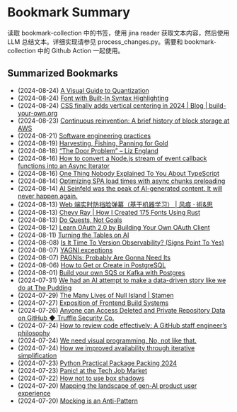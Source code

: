 # Bookmark Summary 
读取 bookmark-collection 中的书签，使用 jina reader 获取文本内容，然后使用 LLM 总结文本。详细实现请参见 process_changes.py。需要和 bookmark-collection 中的 Github Action 一起使用。
    
## Summarized Bookmarks
- (2024-08-24) [A Visual Guide to Quantization](202408/2024-08-24-a-visual-guide-to-quantization.md)
- (2024-08-24) [Font with Built-In Syntax Highlighting](202408/2024-08-24-font-with-built-in-syntax-highlighting.md)
- (2024-08-24) [CSS finally adds vertical centering in 2024 | Blog | build-your-own.org](202408/2024-08-24-css-finally-adds-vertical-centering-in-2024-|-blog-|-build-your-own.org.md)
- (2024-08-23) [Continuous reinvention: A brief history of block storage at AWS](202408/2024-08-24-continuous-reinvention:-a-brief-history-of-block-storage-at-aws.md)
- (2024-08-21) [Software engineering practices](202408/2024-08-24-software-engineering-practices.md)
- (2024-08-19) [Harvesting, Fishing, Panning for Gold](202408/2024-08-24-harvesting,-fishing,-panning-for-gold.md)
- (2024-08-18) [“The Door Problem” – Liz England](202408/2024-08-24-“the-door-problem”-–-liz-england.md)
- (2024-08-16) [How to convert a Node.js stream of event callback functions into an Async Iterator](202408/2024-08-24-how-to-convert-a-node.js-stream-of-event-callback-functions-into-an-async-iterator.md)
- (2024-08-16) [One Thing Nobody Explained To You About TypeScript](202408/2024-08-24-one-thing-nobody-explained-to-you-about-typescript.md)
- (2024-08-14) [Optimizing SPA load times with async chunks preloading](202408/2024-08-24-optimizing-spa-load-times-with-async-chunks-preloading.md)
- (2024-08-14) [AI Seinfeld was the peak of AI-generated content. It will never happen again.](202408/2024-08-24-ai-seinfeld-was-the-peak-of-ai-generated-content.-it-will-never-happen-again..md)
- (2024-08-13) [Web 端实时防挡脸弹幕（基于机器学习） | 风痕 · 術&思](202408/2024-08-24-web-端实时防挡脸弹幕（基于机器学习）-|-风痕-·-術&思.md)
- (2024-08-13) [Chevy Ray | How I Created 175 Fonts Using Rust](202408/2024-08-24-chevy-ray-|-how-i-created-175-fonts-using-rust.md)
- (2024-08-13) [Do Quests, Not Goals](202408/2024-08-24-do-quests,-not-goals.md)
- (2024-08-12) [Learn OAuth 2.0 by Building Your Own OAuth Client](202408/2024-08-24-learn-oauth-2.0-by-building-your-own-oauth-client.md)
- (2024-08-11) [Turning the Tables on AI](202408/2024-08-24-turning-the-tables-on-ai.md)
- (2024-08-08) [Is It Time To Version Observability? (Signs Point To Yes)](202408/2024-08-24-is-it-time-to-version-observability?-(signs-point-to-yes).md)
- (2024-08-07) [YAGNI exceptions](202408/2024-08-24-yagni-exceptions.md)
- (2024-08-07) [PAGNIs: Probably Are Gonna Need Its](202408/2024-08-24-pagnis:-probably-are-gonna-need-its.md)
- (2024-08-06) [How to Get or Create in PostgreSQL](202408/2024-08-24-how-to-get-or-create-in-postgresql.md)
- (2024-08-01) [Build your own SQS or Kafka with Postgres](202408/2024-08-24-build-your-own-sqs-or-kafka-with-postgres.md)
- (2024-07-31) [We had an AI attempt to make a data-driven story like we do at The Pudding](202408/2024-08-24-we-had-an-ai-attempt-to-make-a-data-driven-story-like-we-do-at-the-pudding.md)
- (2024-07-29) [The Many Lives of Null Island | Stamen](202408/2024-08-24-the-many-lives-of-null-island-|-stamen.md)
- (2024-07-27) [Exposition of Frontend Build Systems](202408/2024-08-24-exposition-of-frontend-build-systems.md)
- (2024-07-26) [Anyone can Access Deleted and Private Repository Data on GitHub ◆ Truffle Security Co.](202408/2024-08-24-anyone-can-access-deleted-and-private-repository-data-on-github-◆-truffle-security-co..md)
- (2024-07-24) [How to review code effectively: A GitHub staff engineer’s philosophy](202408/2024-08-24-how-to-review-code-effectively:-a-github-staff-engineer’s-philosophy.md)
- (2024-07-24) [We need visual programming. No, not like that.](202408/2024-08-24-we-need-visual-programming.-no,-not-like-that..md)
- (2024-07-24) [How we improved availability through iterative simplification](202408/2024-08-24-how-we-improved-availability-through-iterative-simplification.md)
- (2024-07-23) [Python Practical Package Packing 2024](202408/2024-08-24-python-practical-package-packing-2024.md)
- (2024-07-23) [Panic! at the Tech Job Market](202408/2024-08-24-panic!-at-the-tech-job-market.md)
- (2024-07-22) [How not to use box shadows](202408/2024-08-24-how-not-to-use-box-shadows.md)
- (2024-07-20) [Mapping the landscape of gen-AI product user experience](202408/2024-08-24-mapping-the-landscape-of-gen-ai-product-user-experience.md)
- (2024-07-20) [Mocking is an Anti-Pattern](202408/2024-08-24-mocking-is-an-anti-pattern.md)
